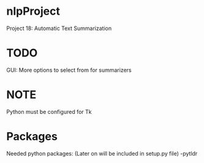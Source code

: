 # nlpProject
Project 18: Automatic Text Summarization

# TODO
GUI:
More options to select from for summarizers


# NOTE
Python must be configured for Tk

# Packages
Needed python packages: 
(Later on will be included in setup.py file)
-pytldr
